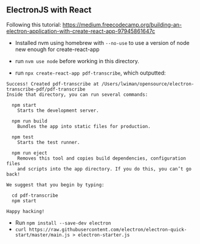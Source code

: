 ## ElectronJS with React

Following this tutorial: https://medium.freecodecamp.org/building-an-electron-application-with-create-react-app-97945861647c

- Installed nvm using homebrew with `--no-use` to use a version of node new enough for create-react-app
- run `nvm use node` before working in this directory.

- run `npx create-react-app pdf-transcribe`, which outputted:
```
Success! Created pdf-transcribe at /Users/lwiman/opensource/electron-transcribe-pdf/pdf-transcribe
Inside that directory, you can run several commands:

  npm start
    Starts the development server.

  npm run build
    Bundles the app into static files for production.

  npm test
    Starts the test runner.

  npm run eject
    Removes this tool and copies build dependencies, configuration files
    and scripts into the app directory. If you do this, you can’t go back!

We suggest that you begin by typing:

  cd pdf-transcribe
  npm start

Happy hacking!
```

- Run `npm install --save-dev electron`
- `curl https://raw.githubusercontent.com/electron/electron-quick-start/master/main.js > electron-starter.js`